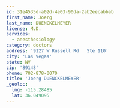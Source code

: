 ```yaml
---
id: 31e4535d-a02d-4e03-90da-2ab2eecabbab
first_name: Joerg
last_name: DUENCKELMEYER
license: M.D.
services:
  - anesthesiology
category: doctors
address: '9127 W Russell Rd   Ste 110'
city: 'Las Vegas'
state: NV
zip: '89148'
phone: 702-878-0070
title: 'Joerg DUENCKELMEYER'
_geoloc:
  lng: -115.28485
  lat: 36.049095
---
```


